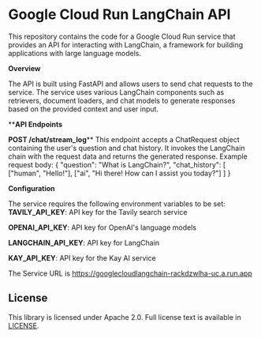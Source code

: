 # Google Cloud Run LangChain API


This repository contains the code for a Google Cloud Run service that provides an API for interacting with LangChain, a framework for building applications with large language models.

**Overview**

The API is built using FastAPI and allows users to send chat requests to the service. The service uses various LangChain components such as retrievers, document loaders, and chat models to generate responses based on the provided context and user input.

****API Endpoints**

**POST /chat/stream_log****
This endpoint accepts a ChatRequest object containing the user's question and chat history. It invokes the LangChain chain with the request data and returns the generated response.
Example request body:
{
  "question": "What is LangChain?",
  "chat_history": [
    ["human", "Hello!"],
    ["ai", "Hi there! How can I assist you today?"]
  ]
}

**Configuration**

The service requires the following environment variables to be set:
**TAVILY_API_KEY**: API key for the Tavily search service

**OPENAI_API_KEY**: API key for OpenAI's language models

**LANGCHAIN_API_KEY**: API key for LangChain

**KAY_API_KEY**: API key for the Kay AI service

The Service URL is https://googlecloudlangchain-rackdzwlha-uc.a.run.app 

## License

This library is licensed under Apache 2.0. Full license text is available in [LICENSE](LICENSE).
